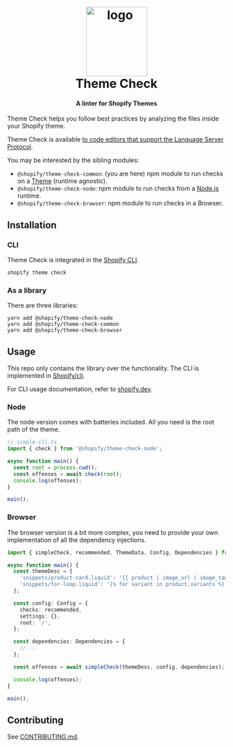 <h1 align="center" style="position: relative;" >
  <br>
    <img src="https://github.com/Shopify/theme-check-vscode/blob/main/images/shopify_glyph.png?raw=true" alt="logo" width="141" height="160">
  <br>
  Theme Check
</h1>

<h4 align="center">A linter for Shopify Themes</h4>

Theme Check helps you follow best practices by analyzing the files inside your Shopify theme.

Theme Check is available [to code editors that support the Language Server Protocol](https://github.com/Shopify/theme-tools/wiki).

You may be interested by the sibling modules:

- `@shopify/theme-check-common`: (you are here) npm module to run checks on a [Theme](https://github.com/Shopify/theme-check-js/blob/121715a68cc107023fceb7983f590c468095cda9/packages/common/src/types.ts#L6-L8) (runtime agnostic).
- `@shopify/theme-check-node`: npm module to run checks from a [Node.js ](https://nodejs.org) runtime.
- `@shopify/theme-check-browser`: npm module to run checks in a Browser.

## Installation

### CLI

Theme Check is integrated in the [Shopify CLI](https://github.com/Shopify/cli).

```bash
shopify theme check
```

### As a library

There are three libraries:

```
yarn add @shopify/theme-check-node
yarn add @shopify/theme-check-common
yarn add @shopify/theme-check-browser
```

## Usage

This repo only contains the library over the functionality. The CLI is implemented in [Shopify/cli](https://github.com/shopify/cli).

For CLI usage documentation, refer to [shopify.dev](https://shopify.dev/docs/storefronts/themes/tools/theme-check).

### Node

The node version comes with batteries included. All you need is the root path of the theme.

```ts
// simple-cli.ts
import { check } from '@shopify/theme-check-node';

async function main() {
  const root = process.cwd();
  const offenses = await check(root);
  console.log(offenses);
}

main();
```

### Browser

The browser version is a bit more complex, you need to provide your own implementation of all the dependency injections.

```ts
import { simpleCheck, recommended, ThemeData, Config, Dependencies } from '@shopify/theme-check-browser';

async function main() {
  const themeDesc = {
    'snippets/product-card.liquid': '{{ product | image_url | image_tag }}',
    'snippets/for-loop.liquid': '{% for variant in product.variants %}...{% endfor %}',
  };

  const config: Config = {
    checks: recommended,
    settings: {},
    root: '/',
  };

  const dependencies: Dependencies = {
    // ...
  };

  const offenses = await simpleCheck(themeDesc, config, dependencies);

  console.log(offenses);
}

main();
```

## Contributing

See [CONTRIBUTING.md](../../docs/contributing.md).
